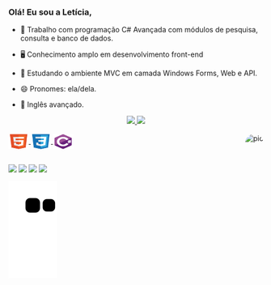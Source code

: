 ### Olá! Eu sou a Letícia,

- 🔭 Trabalho com programação C# Avançada com módulos de pesquisa, consulta e banco de dados.

- 🖥️ Conhecimento amplo em desenvolvimento front-end

- 🌱 Estudando o ambiente MVC em camada Windows Forms, Web e API.

- 😄 Pronomes: ela/dela.

- 💬 Inglês avançado.

<div align="center">
  <a href="https://github.com/leticiarisso">
  <img height="180em" src="https://github-readme-stats.vercel.app/api?username=leticiarisso&show_icons=true&theme=dracula&include_all_commits=true&count_private=true"/>
  <img height="180em" src="https://github-readme-stats.vercel.app/api/top-langs/?username=leticiarisso&layout=compact&langs_count=7&theme=dracula"/>
</div>
  
  <div style="display: inline_block"><br>
  
  <img align="center" alt="HTML" height="30" width="40" src="https://raw.githubusercontent.com/devicons/devicon/master/icons/html5/html5-original.svg">
  <img align="center" alt="CSS" height="30" width="40" src="https://raw.githubusercontent.com/devicons/devicon/master/icons/css3/css3-original.svg">
  <img align="center" alt="Csharp" height="30" width="40" src="https://raw.githubusercontent.com/devicons/devicon/master/icons/csharp/csharp-original.svg">
  <img align="right" alt="pic" height="150" style="border-radius:50px;" src="https://share-cdn.picrew.me/shareImg/org/202111/22839_IsVJAmCA.png">
</div>
  
  ##
 
<div> 

  <a href="https://instagram.com/lett.xe" target="_blank"><img src="https://img.shields.io/badge/-Instagram-%23E4405F?style=for-the-badge&logo=instagram&logoColor=white" target="_blank"></a>
 	<a href="https://www.twitch.tv/lettssss" target="_blank"><img src="https://img.shields.io/badge/Twitch-9146FF?style=for-the-badge&logo=twitch&logoColor=white" target="_blank"></a>
  <a href = "mailto:leticiagabriellecr@icloud.com"><img src="https://img.shields.io/badge/-Email-%23333?style=for-the-badge&logo=gmail&logoColor=white" target="_blank"></a>
  <a href="https://www.linkedin.com/in/leticia-r-a016791a1/" target="_blank"><img src="https://img.shields.io/badge/-LinkedIn-%230077B5?style=for-the-badge&logo=linkedin&logoColor=white" target="_blank"></a> 
 
  ![Snake animation](https://github.com/rafaballerini/rafaballerini/blob/output/github-contribution-grid-snake.svg)
 
</div>
